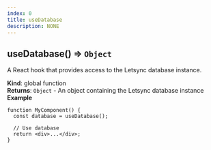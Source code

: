 ```yaml
---
index: 0
title: useDatabase
description: NONE
---
```

<a name="useDatabase"></a>

## useDatabase() ⇒ <code>Object</code>
A React hook that provides access to the Letsync database instance.

**Kind**: global function  
**Returns**: <code>Object</code> - An object containing the Letsync database instance  
**Example**  
```tsx
function MyComponent() {
  const database = useDatabase();

  // Use database
  return <div>...</div>;
}
```

